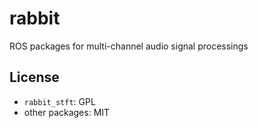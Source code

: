 # rabbit
ROS packages for multi-channel audio signal processings

License
-----------------------------------

 * `rabbit_stft`: GPL
 * other packages: MIT